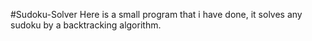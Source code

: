 #Sudoku-Solver
Here is a small program that i have done, it solves any sudoku by a backtracking algorithm. 
